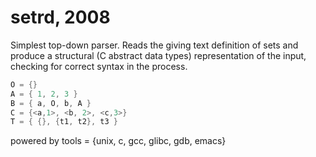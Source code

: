 setrd, 2008
===========

Simplest top-down parser.
Reads the giving text definition of sets and produce a structural (C abstract
data types) representation of the input, checking for correct syntax in the process.

``` c
O = {}  
A = { 1, 2, 3 }  
B = { a, O, b, A }
C = {<a,1>, <b, 2>, <c,3>}
T = { {}, {t1, t2}, t3 }
```
powered by tools = {unix, c, gcc, glibc, gdb, emacs}
